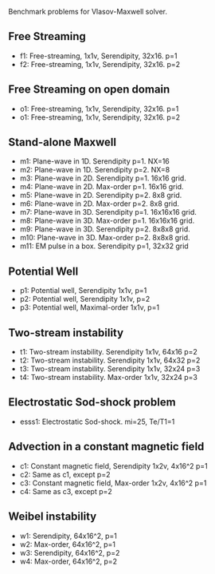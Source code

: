 Benchmark problems for Vlasov-Maxwell solver.

Free Streaming
--------------

- f1: Free-streaming, 1x1v, Serendipity, 32x16. p=1
- f2: Free-streaming, 1x1v, Serendipity, 32x16. p=2

Free Streaming on open domain
-----------------------------

- o1: Free-streaming, 1x1v, Serendipity, 32x16. p=1
- o1: Free-streaming, 1x1v, Serendipity, 32x16. p=2

Stand-alone Maxwell
-------------------

- m1: Plane-wave in 1D. Serendipity p=1. NX=16
- m2: Plane-wave in 1D. Serendipity p=2. NX=8
- m3: Plane-wave in 2D. Serendipity p=1. 16x16 grid.
- m4: Plane-wave in 2D. Max-order p=1. 16x16 grid.
- m5: Plane-wave in 2D. Serendipity p=2. 8x8 grid.
- m6: Plane-wave in 2D. Max-order p=2. 8x8 grid.
- m7: Plane-wave in 3D. Serendipity p=1. 16x16x16 grid.
- m8: Plane-wave in 3D. Max-order p=1. 16x16x16 grid.
- m9: Plane-wave in 3D. Serendipity p=2. 8x8x8 grid.
- m10: Plane-wave in 3D. Max-order p=2. 8x8x8 grid.
- m11: EM pulse in a box. Serendipity p=1, 32x32 grid

Potential Well
--------------

- p1: Potential well, Serendipity 1x1v, p=1
- p2: Potential well, Serendipity 1x1v, p=2
- p3: Potential well, Maximal-order 1x1v, p=1

Two-stream instability
----------------------

- t1: Two-stream instability. Serendipity 1x1v, 64x16 p=2
- t2: Two-stream instability. Serendipity 1x1v, 64x32 p=2
- t3: Two-stream instability. Serendipity 1x1v, 32x24 p=3
- t4: Two-stream instability. Max-order 1x1v, 32x24 p=3

Electrostatic Sod-shock problem
-------------------------------

- esss1: Electrostatic Sod-shock. mi=25, Te/T1=1

Advection in a constant magnetic field
--------------------------------------

- c1: Constant magnetic field, Serendipity 1x2v, 4x16^2 p=1
- c2: Same as c1, except p=2
- c3: Constant magnetic field, Max-order 1x2v, 4x16^2 p=1
- c4: Same as c3, except p=2

Weibel instability
------------------

- w1: Serendipity, 64x16^2, p=1
- w2: Max-order, 64x16^2, p=1
- w3: Serendipity, 64x16^2, p=2
- w4: Max-order, 64x16^2, p=2